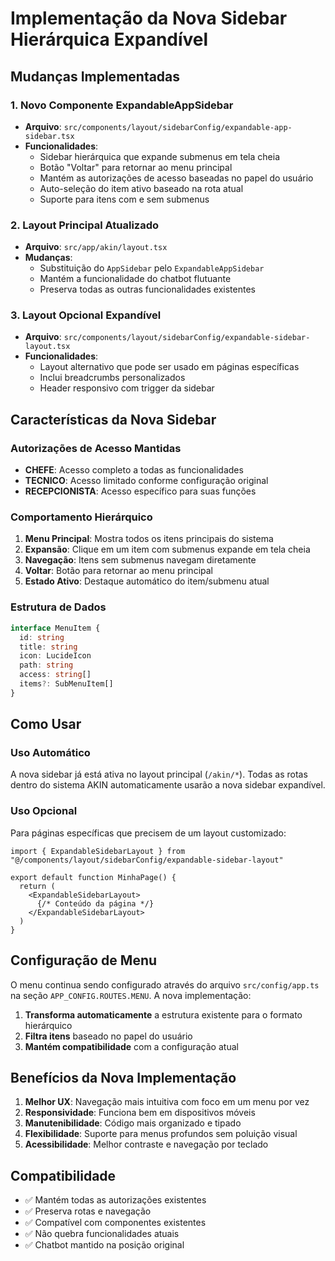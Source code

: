 # Implementação da Nova Sidebar Hierárquica Expandível

## Mudanças Implementadas

### 1. Novo Componente ExpandableAppSidebar
- **Arquivo**: `src/components/layout/sidebarConfig/expandable-app-sidebar.tsx`
- **Funcionalidades**:
  - Sidebar hierárquica que expande submenus em tela cheia
  - Botão "Voltar" para retornar ao menu principal
  - Mantém as autorizações de acesso baseadas no papel do usuário
  - Auto-seleção do item ativo baseado na rota atual
  - Suporte para itens com e sem submenus

### 2. Layout Principal Atualizado
- **Arquivo**: `src/app/akin/layout.tsx`
- **Mudanças**:
  - Substituição do `AppSidebar` pelo `ExpandableAppSidebar`
  - Mantém a funcionalidade do chatbot flutuante
  - Preserva todas as outras funcionalidades existentes

### 3. Layout Opcional Expandível
- **Arquivo**: `src/components/layout/sidebarConfig/expandable-sidebar-layout.tsx`
- **Funcionalidades**:
  - Layout alternativo que pode ser usado em páginas específicas
  - Inclui breadcrumbs personalizados
  - Header responsivo com trigger da sidebar

## Características da Nova Sidebar

### Autorizações de Acesso Mantidas
- **CHEFE**: Acesso completo a todas as funcionalidades
- **TECNICO**: Acesso limitado conforme configuração original
- **RECEPCIONISTA**: Acesso específico para suas funções

### Comportamento Hierárquico
1. **Menu Principal**: Mostra todos os itens principais do sistema
2. **Expansão**: Clique em um item com submenus expande em tela cheia
3. **Navegação**: Itens sem submenus navegam diretamente
4. **Voltar**: Botão para retornar ao menu principal
5. **Estado Ativo**: Destaque automático do item/submenu atual

### Estrutura de Dados
```typescript
interface MenuItem {
  id: string
  title: string
  icon: LucideIcon
  path: string
  access: string[]
  items?: SubMenuItem[]
}
```

## Como Usar

### Uso Automático
A nova sidebar já está ativa no layout principal (`/akin/*`). Todas as rotas dentro do sistema AKIN automaticamente usarão a nova sidebar expandível.

### Uso Opcional
Para páginas específicas que precisem de um layout customizado:

```tsx
import { ExpandableSidebarLayout } from "@/components/layout/sidebarConfig/expandable-sidebar-layout"

export default function MinhaPage() {
  return (
    <ExpandableSidebarLayout>
      {/* Conteúdo da página */}
    </ExpandableSidebarLayout>
  )
}
```

## Configuração de Menu

O menu continua sendo configurado através do arquivo `src/config/app.ts` na seção `APP_CONFIG.ROUTES.MENU`. A nova implementação:

1. **Transforma automaticamente** a estrutura existente para o formato hierárquico
2. **Filtra itens** baseado no papel do usuário
3. **Mantém compatibilidade** com a configuração atual

## Benefícios da Nova Implementação

1. **Melhor UX**: Navegação mais intuitiva com foco em um menu por vez
2. **Responsividade**: Funciona bem em dispositivos móveis
3. **Manutenibilidade**: Código mais organizado e tipado
4. **Flexibilidade**: Suporte para menus profundos sem poluição visual
5. **Acessibilidade**: Melhor contraste e navegação por teclado

## Compatibilidade

- ✅ Mantém todas as autorizações existentes
- ✅ Preserva rotas e navegação
- ✅ Compatível com componentes existentes
- ✅ Não quebra funcionalidades atuais
- ✅ Chatbot mantido na posição original

